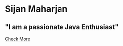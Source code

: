 # Sijan Maharjan
## "I am a passionate Java Enthusiast"

[Check More](https://sijanmaharjan.github.io)
